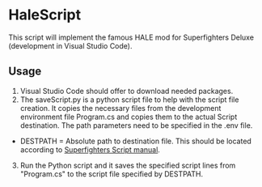 # HaleScript 

This script will implement the famous HALE mod for Superfighters Deluxe (development in Visual Studio Code).

## Usage

1. Visual Studio Code should offer to download needed packages.
2. The saveScript.py is a python script file to help with the script file creation. It copies the necessary files from the development environment file Program.cs and copies them to the actual Script destination. The path parameters need to be specified in the .env file.
  - DESTPATH = Absolute path to destination file. This should be located according to [Superfighters Script manual](http://sfdmaps.at.ua/index/how_to_use_scripts/0-6).
3. Run the Python script and it saves the specified script lines from "Program.cs" to the script file specified by DESTPATH.
